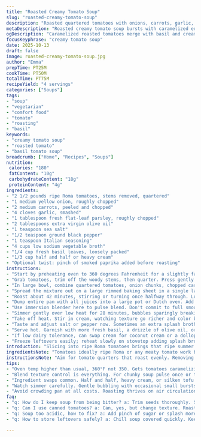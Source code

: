 ```yaml
---
title: "Roasted Creamy Tomato Soup"
slug: "roasted-creamy-tomato-soup"
description: "Roasted quartered tomatoes with onions, carrots, garlic, and herbs. Tossed in olive oil, salt, pepper, Italian seasoning. Slow roast for caramelized edges and deep aroma. Blend with broth and fresh basil. Simmer gently, stir in cream for richness. Texture slightly chunky or velvety smooth depending on blending. A warming bowl with complex roasted flavors, hint of herbaceous brightness, and subtle sweet earthiness from carrots and caramelized onion. Mostly hands-off with mostly visual and tactile cues guiding doneness."
metaDescription: "Roasted creamy tomato soup bursts with caramelized edges, fresh herbs, and rich cream. Chunky or smooth texture, smoky paprika twist optional for depth."
ogDescription: "Caramelized roasted tomatoes merge with basil and cream, simmered gently. Rustic or silky texture, a hint of smoked paprika lifts the flavors subtly."
focusKeyphrase: "creamy tomato soup"
date: 2025-10-13
draft: false
image: roasted-creamy-tomato-soup.jpg
author: "Emma"
prepTime: PT25M
cookTime: PT50M
totalTime: PT75M
recipeYield: "4 servings"
categories: ["Soups"]
tags:
- "soup"
- "vegetarian"
- "comfort food"
- "tomato"
- "roasting"
- "basil"
keywords:
- "creamy tomato soup"
- "roasted tomato"
- "basil tomato soup"
breadcrumb: ["Home", "Recipes", "Soups"]
nutrition: 
 calories: "180"
 fatContent: "10g"
 carbohydrateContent: "18g"
 proteinContent: "4g"
ingredients:
- "2 1/2 pounds ripe Roma tomatoes, stems removed, quartered"
- "1 medium yellow onion, roughly chopped"
- "2 medium carrots, peeled and chopped"
- "4 cloves garlic, smashed"
- "1 tablespoon fresh flat-leaf parsley, roughly chopped"
- "2 tablespoons extra virgin olive oil"
- "1 teaspoon sea salt"
- "1/2 teaspoon ground black pepper"
- "1 teaspoon Italian seasoning"
- "4 cups low sodium vegetable broth"
- "1/4 cup fresh basil leaves, loosely packed"
- "1/3 cup half and half or heavy cream"
- "Optional twist: pinch of smoked paprika added before roasting"
instructions:
- "Start by preheating oven to 360 degrees Fahrenheit for a slightly faster roast; helps color without drying."
- "Grab tomatoes, trim off the woody stems, then quarter. Press gently between fingers to remove most pulpy seeds—not a mess, just majority gone to avoid bitterness."
- "In large bowl, combine quartered tomatoes, onion chunks, chopped carrots, smashed garlic cloves, parsley leaves, olive oil, sea salt, pepper, Italian seasoning, and a pinch of smoked paprika if using. Toss thoroughly to coat everything evenly."
- "Spread the mixture out on a large rimmed baking sheet in a single layer. Crowding? Avoid. Crowding steals roasting magic."
- "Roast about 42 minutes, stirring or turning once halfway through. Look for edges caramelizing but not burning. Garlic should smell sweet and mellow, carrots soften but hold shape."
- "Dump entire pan with all juices into a large pot or Dutch oven. Add vegetable broth and fresh basil leaves—freshness cuts richness."
- "Use immersion blender here to pulse blend. Don't commit to full smoothness unless you want a very fine texture. Leaving some chunk adds rustic mouthfeel."
- "Simmer gently over low heat for 28 minutes, bubbles sparingly breaking surface. Stir occasionally to catch anything sticking. The longer simmer boosts flavor meld but watch plants simmer intensely."
- "Take off heat. Stir in cream, watching texture go richer and color brighten slightly. Blend again if preferred smoother, otherwise leave slightly textured."
- "Taste and adjust salt or pepper now. Sometimes an extra splash broth or pinch sugar balances acidity from tomatoes."
- "Serve hot. Garnish with more fresh basil, a drizzle of olive oil, or crunchy toasted croutons for textural contrast."
- "If low dairy tolerance, can swap cream for coconut cream or a dollop of plain yogurt stirred in after off heat."
- "Freeze leftovers easily; reheat slowly on stovetop adding splash broth to loosen if thickened too much."
introduction: "Slicing into ripe Roma tomatoes brings that ripe summer smell. Tossing with rooty carrots and sweet onions adds heft beyond the usual tomato hit. Roasting at a slightly higher temp than most locks in caramelization — crispy edges and that soft crackle you hear as sugars bubble up and brown. You catch the crush of garlic mellowing in the heat, not sharp anymore but mellow, rounding in the background. Blending feels more like art here than exact science. Some chunky bits add character, some days I push for complete velvet. Then the fine dance of simmering; don’t boil aggressively or you lose freshness in the basil. Cream rounds and tempers the sharpness, turning the acidity into silk. A pinch of smoked paprika? Learned that last winter. Adds a whisper of campfire that shakes things up, and I haven’t looked back. Spoon cooling in your lip. The kind of soup that’s working hard without shouting."
ingredientsNote: "Tomatoes ideally ripe Roma or any meaty tomato work best. If you only find cherry or grape, double the quantity and chop coarser. Carrots add unexpected sweetness but baby ones or standard chunks will differ slightly, you want softened pieces that hold texture, not mush. Garlic can be whole cloves or chopped; whole tastes mellower roasted. Parsley and basil fresh is a must; dried throws off brightness and changes flavor balance. Olive oil extra virgin keeps things earthy but a mild avocado oil would also hold up well here. Broth low sodium or homemade avoids oversalting, vegetable broth can safely swap chicken broth if preferred. Cream can be half and half, heavy cream, or even a blended silken tofu for dairy-free twist offering richness without dairy weight. Italian seasoning is probably the least critical, feel free to swap for herbes de Provence or omit completely, but the blend pulls this together."
instructionsNote: "Aim for tomato quarters that roast evenly. Removing seeds cuts bitterness and watery sogginess. Coating everything in oil cooks veggies while also concentrating flavors during roast. Single layer on rimmed baking sheet is non-negotiable—crowded pans steam, no roast. Halfway turn fights hotspots and keeps edges from burning, look for golden cracks in skin, not blackened spots. Immersion blending here lets you control texture; pulse once or twice if you want a rustic soup, longer for full purée. Low simmer post-blend softens raw edges but don’t rush heating, too hot strips herb aroma. Cream must go in off-heat or very low heat to prevent curdling and keep luxurious mouthfeel. Taste test after cream addition — acidity or salt can feel different now. If soup too acidic, a pinch of sugar or splash extra broth tames it. For thicker batches add broth slowly. Soup cools quickly, so keep covered if you’re not serving immediately. Can hold up well refrigerated for three days or freeze for longer storage. Reheat slowly, stirring to reincorporate any separated cream."
tips:
- "Oven temp higher than usual, 360°F not 350. Gets tomatoes caramelizing without drying too fast. Watch edges. Not black but golden crisp spots. Garlic cloves soften, sweet smell is key. Carrots soften yet still hold shape. Don’t crowd the pan. Single layer only. Crowding traps moisture, steam kills roast flavor. Toss well in olive oil and seasonings. Even coating. Roasting deeper flavor than boiling raw tomatoes. Poke tomatoes gently, fewer seeds keep bitterness low — small seed pockets burn, big deal in taste. When stirring halfway, flip carefully but quick. Keep skin intact mostly, crackle surface, that’s the sugar browning sound. Smoked paprika optional. Adds earth but not smoky overkill."
- "Blend texture control is everything. For chunky soup pulse once or twice with immersion blender. Smaller chunks give rustic feel. Full puree loses some character but goes velvet smooth. After blending, gentle simmer melds flavors. Don’t boil vigorously. Basil aroma fades fast with heat. Toss basil leaves in now, cook low and slow for freshness without bitterness. Cream goes off heat or very low heat only. Too hot and cream splits, grainy texture. Add cream in slow drizzle, stir slowly to bring richness and smooth finish. Taste before adding salt. Factor broth saltiness, acidic tomatoes sometimes need sugar pinch. Sugar tempers sourness well but too much masks tomato essence."
- "Ingredient swaps common. Half and half, heavy cream, or silken tofu for non-dairy. Coconut cream thick but changes flavor profile. Parsley adds brightness when roasting, fresh is best. Dried herbs mess flavor balance. Broth low sodium preferred. Vegetable broth base but chicken broth can work if depth wanted. Carrots size matters. Baby carrots cook unevenly—chop large carrots in bigger pieces to keep texture. Garlic whole cloves milder roasted; chopped garlic browns faster, stronger aroma. If seeds not removed well, soup can get watery and slightly bitter. Better seed removal saves overall body. Baking sheet rimmed edges help turn veggies without spill."
- "Watch simmer carefully. Gentle bubbling with occasional small bursts, not rolling boil. Vigorous bubbles shake basil leaves apart, aroma dissipates fast. Slow simmer lets flavors deepen while keeping herb freshness alive. Leftover soup thickens in fridge. Reheat slowly, add splash broth if too stiff. Store covered fridge up to three days or freeze for longer. Reheat stirring to reincorporate any cream separation. Roast tomatoes smell distinct, a faint crackle sound happens mid-roast as sugars caramelize—listen closely. Texture after cream addition changes, richer feel coats spoon better. If soup too acidic after cream, splash more broth or pinch sugar. Test often. Final garnish fresh basil, drizzle olive oil, toasted croutons for textural contrast."
- "Avoid crowding pan at all costs. Roasting thrives on air circulation. Crowding causes steaming, dull flavors, soggy skins. Quarter tomatoes evenly, remove tough stems. Seeds removal is hassle but worth it for flavor concentration. Use rimmed baking sheet, spread ingredients out flat. Turn halfway roasting, look for caramelized edges — small splits in skin show sugar browning. Avoid blackened burnt spots, adjust oven time if needed. Garlic aroma will shift from sharp to mellow. Carrot texture gives body, don’t over-soften or soup becomes bland. When blending, pulse, test, then blend more if needed. Cream addition must be slow, off or very low heat to avoid curdling. Taste, adjust salt but hold back salt too much at start. Season after cream is in."
faq:
- "q: How do I keep soup from being bitter? a: Trim seeds thoroughly. Seeds burn easily, bitter taste. Also, don’t overdo garlic chopping. Whole cloves, milder after roasting. Watch roast temp, too hot can scorch sugars in tomato. Avoid crowding pan, moisture causes soggy, off flavor too."
- "q: Can I use canned tomatoes? a: Can, yes, but change texture. Roasting fresh adds caramelization flavor missing in canned. If using canned, roast dry for 15 minutes to get some roast notes. Skip smoked paprika if canned since flavor differs. Simmer time less to avoid bleachy taste from canned acid."
- "q: Soup too acidic, how to fix? a: Add pinch of sugar or splash more broth slowly. Cream changes acidity perception but sometimes not enough. Avoid adding too much salt thinking it balances acid, can make bitter worse. Slow simmer helps mellow acid, but taste throughout cooking is key."
- "q: How to store leftovers safely? a: Chill soup covered quickly. Keeps fridge fresh 2 to 3 days tops. Freeze in portioned containers. Reheat slow stove, add splash broth to loosen thickened soup. Stir often to blend cream if separated. Avoid microwave reheating if can, often uneven heating breaks cream texture."

---
```

